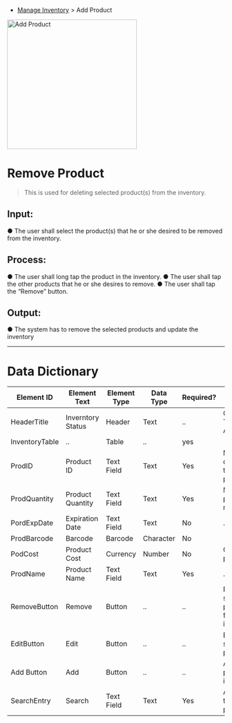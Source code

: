 - [Manage Inventory](../MAIN_MD/3_SQUAREMIND_ManageInventory.md) > Add Product

<img src="https://github.com/HarleyGotardo/square-mind/assets/111520613/c7110ebc-9212-47f2-8545-48355f07d652" alt="Add Product" width="300"/>

# Remove Product
> This is used for deleting selected product(s) from the inventory.

## Input:
  ● The user shall select the product(s) that he or she desired to be removed from the inventory.

## Process:
  ● The user shall long tap the product in the inventory.
  ● The user shall tap the other products that he or she desires to remove.
  ● The user shall tap the “Remove” button.

## Output:
  ● The system has to remove the selected products and update the inventory

______
>
# Data Dictionary
| Element ID | Element Text| Element Type | Data Type | Required? | Rules |
|------------|------------|------------|------------|------------|------------|
| HeaderTitle | Inverntory Status | Header | Text |..| Centered Text Alignment |  
| InventoryTable |..| Table |..| yes |  |  
| ProdID | Product ID | Text Field | Text | Yes | Must coorespond to a valid product |  
| ProdQuantity | Product Quantity | Text Field | Text | Yes | Must be a positive numner |  
| PordExpDate | Expiration Date | Text Field | Text | No |..|  
| ProdBarcode | Barcode | Barcode | Character | No |  |  
| PodCost | Product Cost | Currency | Number | No | Cost of the production |  
| ProdName | Product Name | Text Field | Text | Yes |..|  
| RemoveButton | Remove | Button |..|..| Removes selected product/s from inventory |  
| EditButton | Edit | Button |..|..| Edit the selected product |  
| Add Button | Add | Button |..|..| Add a product to inventory |  
| SearchEntry | Search | Text Field | Text | Yes | Allow users to search a product |  
